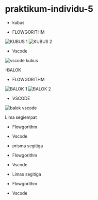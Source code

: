 # praktikum-individu-5

- kubus

- FLOWGORITHM

![KUBUS 1](https://user-images.githubusercontent.com/92985452/140091749-3492bbca-00db-4d22-8415-3b94dfa6f414.png)
![KUBUS 2](https://user-images.githubusercontent.com/92985452/140091802-ae624e60-9fd9-4272-82af-d36fda3fce48.png)


- Vscode

![vscode kubus](https://user-images.githubusercontent.com/92985452/140091885-b918639d-41c4-4f8e-9073-b883692fc6ea.png)

-BALOK

- FLOWGORITHM

![BALOK 1](https://user-images.githubusercontent.com/92985452/140091452-331cf397-feed-4999-93ba-e9883886d2a1.png)
![BALOK 2](https://user-images.githubusercontent.com/92985452/140091517-960762eb-6470-40ef-99af-9a580f5436b6.png)


- VSCODE

![balok vscode](https://user-images.githubusercontent.com/92985452/140091673-704b0f9e-c4d3-438e-bb3c-e06b3dcf4075.png)


Lima segiempat

- Flowgorithm




- Vscode



- prisma segitiga

- Flowgorithm



- Vscode


- Limas segitiga

- Flowgorithm


- Vscode




